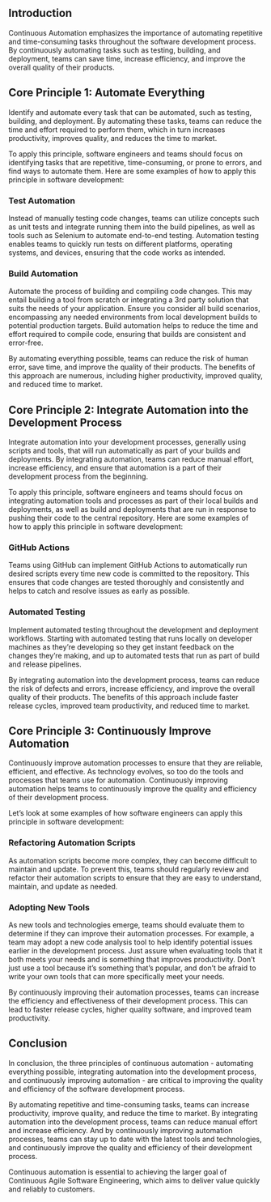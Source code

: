 <webui-data data-page-title="Continuous Automation: Tenet 5 of Continuous Agile Software Engineering" data-page-subtitle=""></webui-data>

<webui-side-by-side>

## Introduction

<webui-paper>

Continuous Automation emphasizes the importance of automating repetitive and time-consuming tasks throughout the software development process. By continuously automating tasks such as testing, building, and deployment, teams can save time, increase efficiency, and improve the overall quality of their products.

</webui-paper>

</webui-side-by-side>

<webui-side-by-side>

## Core Principle 1: Automate Everything

<webui-paper>

Identify and automate every task that can be automated, such as testing, building, and deployment. By automating these tasks, teams can reduce the time and effort required to perform them, which in turn increases productivity, improves quality, and reduces the time to market.

To apply this principle, software engineers and teams should focus on identifying tasks that are repetitive, time-consuming, or prone to errors, and find ways to automate them. Here are some examples of how to apply this principle in software development:

### Test Automation

Instead of manually testing code changes, teams can utilize concepts such as unit tests and integrate running them into the build pipelines, as well as tools such as Selenium to automate end-to-end testing. Automation testing enables teams to quickly run tests on different platforms, operating systems, and devices, ensuring that the code works as intended.

### Build Automation

Automate the process of building and compiling code changes. This may entail building a tool from scratch or integrating a 3rd party solution that suits the needs of your application. Ensure you consider all build scenarios, encompassing any needed environments from local development builds to potential production targets. Build automation helps to reduce the time and effort required to compile code, ensuring that builds are consistent and error-free.

By automating everything possible, teams can reduce the risk of human error, save time, and improve the quality of their products. The benefits of this approach are numerous, including higher productivity, improved quality, and reduced time to market.

</webui-paper>

</webui-side-by-side>

<webui-side-by-side>

## Core Principle 2: Integrate Automation into the Development Process

<webui-paper>

Integrate automation into your development processes, generally using scripts and tools, that will run automatically as part of your builds and deployments. By integrating automation, teams can reduce manual effort, increase efficiency, and ensure that automation is a part of their development process from the beginning.

To apply this principle, software engineers and teams should focus on integrating automation tools and processes as part of their local builds and deployments, as well as build and deployments that are run in response to pushing their code to the central repository. Here are some examples of how to apply this principle in software development:

### GitHub Actions

Teams using GitHub can implement GitHub Actions to automatically run desired scripts every time new code is committed to the repository. This ensures that code changes are tested thoroughly and consistently and helps to catch and resolve issues as early as possible.

### Automated Testing

Implement automated testing throughout the development and deployment workflows. Starting with automated testing that runs locally on developer machines as they’re developing so they get instant feedback on the changes they’re making, and up to automated tests that run as part of build and release pipelines.

By integrating automation into the development process, teams can reduce the risk of defects and errors, increase efficiency, and improve the overall quality of their products. The benefits of this approach include faster release cycles, improved team productivity, and reduced time to market.

</webui-paper>

</webui-side-by-side>

<webui-side-by-side>

## Core Principle 3: Continuously Improve Automation

<webui-paper>

Continuously improve automation processes to ensure that they are reliable, efficient, and effective. As technology evolves, so too do the tools and processes that teams use for automation. Continuously improving automation helps teams to continuously improve the quality and efficiency of their development process.

Let’s look at some examples of how software engineers can apply this principle in software development:

### Refactoring Automation Scripts

As automation scripts become more complex, they can become difficult to maintain and update. To prevent this, teams should regularly review and refactor their automation scripts to ensure that they are easy to understand, maintain, and update as needed.

### Adopting New Tools

As new tools and technologies emerge, teams should evaluate them to determine if they can improve their automation processes. For example, a team may adopt a new code analysis tool to help identify potential issues earlier in the development process. Just assure when evaluating tools that it both meets your needs and is something that improves productivity. Don’t just use a tool because it’s something that’s popular, and don’t be afraid to write your own tools that can more specifically meet your needs.

By continuously improving their automation processes, teams can increase the efficiency and effectiveness of their development process. This can lead to faster release cycles, higher quality software, and improved team productivity.

</webui-paper>

</webui-side-by-side>

<webui-side-by-side>

## Conclusion

<webui-paper>

In conclusion, the three principles of continuous automation - automating everything possible, integrating automation into the development process, and continuously improving automation - are critical to improving the quality and efficiency of the software development process.

By automating repetitive and time-consuming tasks, teams can increase productivity, improve quality, and reduce the time to market. By integrating automation into the development process, teams can reduce manual effort and increase efficiency. And by continuously improving automation processes, teams can stay up to date with the latest tools and technologies, and continuously improve the quality and efficiency of their development process.

Continuous automation is essential to achieving the larger goal of Continuous Agile Software Engineering, which aims to deliver value quickly and reliably to customers.

</webui-paper>

</webui-side-by-side>

<webui-next-page name="Continuous Planning" href="/tenets/continuous-planning"></webui-next-page>
